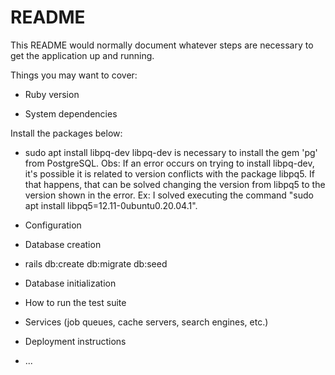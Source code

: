 # README

This README would normally document whatever steps are necessary to get the
application up and running.

Things you may want to cover:

* Ruby version

* System dependencies

Install the packages below:

- sudo apt install libpq-dev 
libpq-dev is necessary to install the gem 'pg' from PostgreSQL.
Obs: If an error occurs on trying to install libpq-dev, it's possible it is related to version conflicts with the package libpq5. If that happens, that can be solved changing the version from libpq5 to the version shown in the error. Ex: I solved executing the command "sudo apt install libpq5=12.11-0ubuntu0.20.04.1".

* Configuration

* Database creation

- rails db:create db:migrate db:seed

* Database initialization

* How to run the test suite

* Services (job queues, cache servers, search engines, etc.)

* Deployment instructions

* ...
